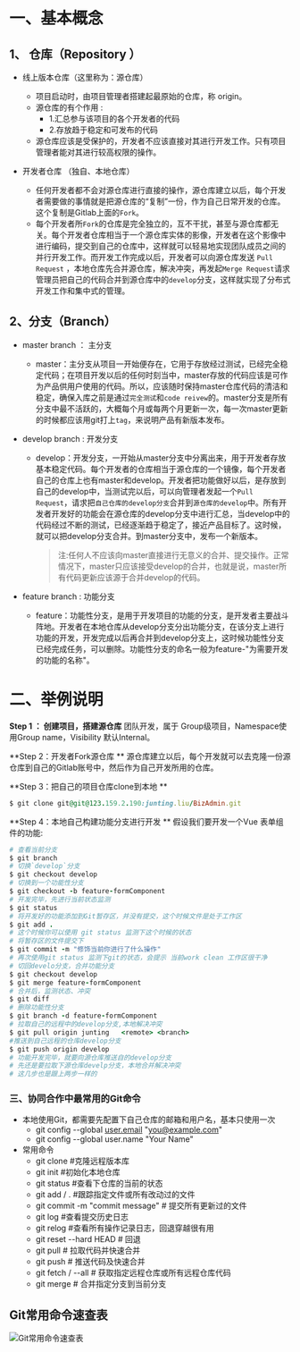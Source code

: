 # 一、基本概念

## 1、 仓库（Repository ）

- 线上版本仓库（这里称为：源仓库）

  - 项目启动时，由项目管理者搭建起最原始的仓库，称 origin。
  - 源仓库的有个作用 :
    - 1.汇总参与该项目的各个开发者的代码
    - 2.存放趋于稳定和可发布的代码
  - 源仓库应该是受保护的，开发者不应该直接对其进行开发工作。只有项目管理者能对其进行较高权限的操作。

- 开发者仓库 （独自、本地仓库）

  - 任何开发者都不会对源仓库进行直接的操作，源仓库建立以后，每个开发者需要做的事情就是把源仓库的“复制”一份，作为自己日常开发的仓库。这个复制是Gitlab上面的`Fork`。
  - 每个开发者所`Fork`的仓库是完全独立的，互不干扰，甚至与源仓库都无关。每个开发者仓库相当于一个源仓库实体的影像，开发者在这个影像中进行编码，提交到自己的仓库中，这样就可以轻易地实现团队成员之间的并行开发工作。而开发工作完成以后，开发者可以向源仓库发送 `Pull Request` ，本地仓库先合并源仓库，解决冲突，再发起`Merge Request`请求管理员把自己的代码合并到源仓库中的`develop`分支，这样就实现了分布式开发工作和集中式的管理。

## 2、分支（Branch）

- master branch ： 主分支

  - master：主分支从项目一开始便存在，它用于存放经过测试，已经完全稳定代码；在项目开发以后的任何时刻当中，master存放的代码应该是可作为产品供用户使用的代码。所以，应该随时保持master仓库代码的清洁和稳定，确保入库之前是通过`完全测试`和`code reivew`的。master分支是所有分支中最不活跃的，大概每个月或每两个月更新一次，每一次master更新的时候都应该用git打上`tag`，来说明产品有新版本发布。

- develop branch : 开发分支

  - develop：开发分支，一开始从master分支中分离出来，用于开发者存放基本稳定代码。每个开发者的仓库相当于源仓库的一个镜像，每个开发者自己的仓库上也有master和develop。开发者把功能做好以后，是存放到自己的develop中，当测试完以后，可以向管理者发起一个`Pull Request`，请求把`自己仓库的develop分支`合并到`源仓库的develop`中。所有开发者开发好的功能会在源仓库的develop分支中进行汇总，当develop中的代码经过不断的测试，已经逐渐趋于稳定了，接近产品目标了。这时候，就可以把develop分支合并。到master分支中，发布一个新版本。

    > 注:任何人不应该向master直接进行无意义的合并、提交操作。正常情况下，master只应该接受develop的合并，也就是说，master所有代码更新应该源于合并develop的代码。

- feature branch : 功能分支

  - feature：功能性分支，是用于开发项目的功能的分支，是开发者主要战斗阵地。开发者在本地仓库从develop分支分出功能分支，在该分支上进行功能的开发，开发完成以后再合并到develop分支上，这时候功能性分支已经完成任务，可以删除。功能性分支的命名一般为feature-"为需要开发的功能的名称"。

# 二、举例说明

**Step 1 ： 创建项目，搭建源仓库**
团队开发，属于 Group级项目，Namespace使用Group name，Visibility 默认Internal。

**Step 2：开发者Fork源仓库 **
源仓库建立以后，每个开发就可以去克隆一份源仓库到自己的Gitlab账号中，然后作为自己开发所用的仓库。

**Step 3：把自己的项目仓库clone到本地 **

```ruby
$ git clone git@git@123.159.2.190:junting.liu/BizAdmin.git
```

**Step 4：本地自己构建功能分支进行开发 **
假设我们要开发一个Vue 表单组件的功能:

```ruby
# 查看当前分支
$ git branch
# 切换`develop`分支
$ git checkout develop
# 切换到一个功能性分支
$ git checkout -b feature-formComponent
# 开发完毕，先进行当前状态监测
$ git status
# 将开发好的功能添加到Git暂存区，并没有提交，这个时候文件是处于工作区
$ git add .
# 这个时候你可以使用 git status 监测下这个时候的状态
# 将暂存区的文件提交下
$ git commit -m "修饰当前你进行了什么操作"
# 再次使用git status 监测下git的状态，会提示 当前work clean 工作区很干净
# 切回develo分支，合并功能分支
$ git checkout develop
$ git merge feature-formComponent
# 合并后，监测状态、冲突
$ git diff
# 删除功能性分支
$ git branch -d feature-formComponent
# 拉取自己的远程中的develop分支,本地解决冲突
$ git pull origin junting   <remote> <branch>
#推送到自己远程的仓库develop分支
$ git push origin develop
# 功能开发完毕，就要向源仓库推送自的develop分支
# 先还是要拉取下源仓库develp分支，本地合并解决冲突
# 这几步也是跟上两步一样的
```

### 三、协同合作中最常用的Git命令

- 本地使用Git，都需要先配置下自己仓库的邮箱和用户名，基本只使用一次
  - git config --global [user.email](https://link.jianshu.com/?t=http://user.email) "[you@example.com](https://link.jianshu.com/?t=mailto:you@example.com)"
  - git config --global user.name "Your Name"
- 常用命令
  - git clone <url> #克隆远程版本库
  - git init #初始化本地仓库
  - git status #查看下仓库的当前的状态
  - git add <file> / . #跟踪指定文件或所有改动过的文件
  - git commit -m "commit message" # 提交所有更新过的文件
  - git log #查看提交历史日志
  - git relog #查看所有操作记录日志，回退穿越很有用
  - git reset --hard HEAD # 回退
  - git pull <remote> <branch> # 拉取代码并快速合并
  - git push <remote> <branch> # 推送代码及快速合并
  - git fetch <remote> / --all # 获取指定远程仓库或所有远程仓库代码
  - git merge <branch> # 合并指定分支到当前分支

## Git常用命令速查表

![Git常用命令速查表](https://upload-images.jianshu.io/upload_images/735083-174c2a92b31bfe7d.jpg?imageMogr2/auto-orient/strip|imageView2/2/w/946/format/webp)

